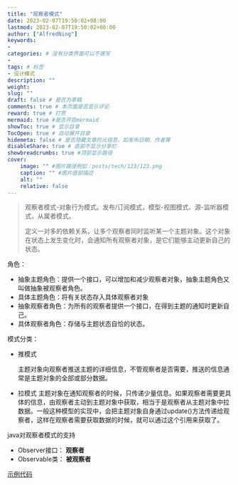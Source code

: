 ```yaml
---
title: "观察者模式"
date: 2023-02-07T19:50:02+08:00
lastmod: 2023-02-07T19:50:02+08:00
author: ["AlfredNing"]
keywords: 
- 
categories: # 没有分类界面可以不填写
- 
tags: # 标签
- 设计模式
description: ""
weight:
slug: ""
draft: false # 是否为草稿
comments: true # 本页面是否显示评论
reward: true # 打赏
mermaid: true #是否开启mermaid
showToc: true # 显示目录
TocOpen: true # 自动展开目录
hidemeta: false # 是否隐藏文章的元信息，如发布日期、作者等
disableShare: true # 底部不显示分享栏
showbreadcrumbs: true #顶部显示路径
cover:
    image: "" #图片路径例如：posts/tech/123/123.png
    caption: "" #图片底部描述
    alt: ""
    relative: false
---
```


> 观察者模式-对象行为模式。发布/订阅模式，模型-视图模式、源-监听器模式，从属者模式。
>
> 定义一对多的依赖关系，让多个观察者同时监听某一个主题对象。这个对象在状态上发生变化时，会通知所有观察者对象，是它们能够主动更新自己的状态。

角色：

- 抽象主题角色：提供一个接口，可以增加和减少观察者对象，抽象主题角色又叫做抽象被观察者角色。
- 具体主题角色：将有关状态存入具体观察者对象
- 抽象观察者角色：为所有的观察者提供一个接口，在得到主题的通知时更新自己。
- 具体观察者角色：存储与主题状态自恰的状态。

模式分类：

- 推模式

  主题对象向观察者推送主题的详细信息，不管观察者是否需要，推送的信息通常是主题对象的全部或部分数据。

- 拉模式
  主题对象在通知观察者的时候，只传递少量信息。如果观察者需要更具体的信息，由观察者主动到主题对象中获取，相当于是观察者从主题对象中拉数据。一般这种模型的实现中，会把主题对象自身通过update()方法传递给观察者，这样在观察者需要获取数据的时候，就可以通过这个引用来获取了。

java对观察者模式的支持

- Observer接口： **观察者**
- Observable类： **被观察者**

[示例代码](https://github.com/AlfredNing/nq-coding/tree/main/design_pattern/src/observer)
